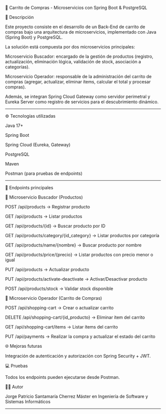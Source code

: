 🛒 Carrito de Compras - Microservicios con Spring Boot & PostgreSQL

📌 Descripción

Este proyecto consiste en el desarrollo de un Back-End de carrito de compras bajo una arquitectura de microservicios, implementado con Java (Spring Boot) y PostgreSQL.

La solución está compuesta por dos microservicios principales:

Microservicio Buscador: encargado de la gestión de productos (registro, actualización, eliminación lógica, validación de stock, asociación a categorías).

Microservicio Operador: responsable de la administración del carrito de compras (agregar, actualizar, eliminar ítems, calcular el total y procesar compras).


Además, se integran Spring Cloud Gateway como servidor perimetral y Eureka Server como registro de servicios para el descubrimiento dinámico.


---


⚙️ Tecnologías utilizadas

Java 17+

Spring Boot

Spring Cloud (Eureka, Gateway)

PostgreSQL

Maven

Postman (para pruebas de endpoints)



---

🚀 Endpoints principales

🔹 Microservicio Buscador (Productos)

POST /api/products → Registrar producto

GET /api/products → Listar productos

GET /api/products/{id} → Buscar producto por ID

GET /api/products/category/{id_category} → Listar productos por categoría

GET /api/products/name/{nombre} → Buscar producto por nombre

GET /api/products/price/{precio} → Listar productos con precio menor o igual

PUT /api/products → Actualizar producto

PUT /api/products/activate-deactivate → Activar/Desactivar producto

POST /api/products/stock → Validar stock disponible


🔹 Microservicio Operador (Carrito de Compras)

POST /api/shopping-cart → Crear o actualizar carrito

DELETE /api/shopping-cart/{id_producto} → Eliminar ítem del carrito

GET /api/shopping-cart/items → Listar ítems del carrito

PUT /api/payments → Realizar la compra y actualizar el estado del carrito


🌐 Mejoras futuras

Integración de autenticación y autorización con Spring Security + JWT.


💻 Pruebas

Todos los endpoints pueden ejecutarse desde Postman.

👨‍💻 Autor

Jorge Patricio Santamaría Cherrez
Máster en Ingeniería de Software y Sistemas Informáticos


---

